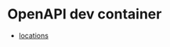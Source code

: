 # OpenAPI dev container

- [locations](https://github.com/OpenAPITools/openapi-generator/blob/master/.devcontainer/devcontainer.json)
